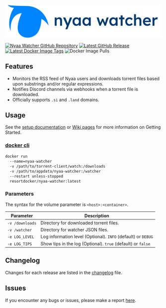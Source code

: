[![Nyaa Watcher Banner](https://raw.githubusercontent.com/resort-io/assets/main/nyaa-watcher/img/banner.png)](https://github.com/resort-io/nyaa-watcher)

[![Nyaa Watcher GitHub Repository](https://img.shields.io/static/v1.svg?color=0085ff&labelColor=555555&logoColor=ffffff&style=for-the-badge&label=github&message=nyaa-watcher&logo=github)](https://github.com/resort-io/nyaa-watcher "GitHub Repository")
[![Latest GitHub Release](https://img.shields.io/github/v/release/resort-io/nyaa-watcher?color=0085ff&logo=github&style=for-the-badge)](https://github.com/resort-io/nyaa-watcher/releases "Latest GitHub release")
[![Latest Docker Image Tags](https://img.shields.io/docker/v/resortdocker/nyaa-watcher?color=0085ff&logo=docker&logoColor=white&style=for-the-badge)](https://hub.docker.com/r/resortdocker/nyaa-watcher/tags "Latest Docker Image")
![Docker Image Pulls](https://img.shields.io/docker/pulls/resortdocker/nyaa-watcher?color=0085ff&label=pulls&logo=docker&logoColor=white&style=for-the-badge "Docker Image Pulls")

## Features

* Monitors the RSS feed of Nyaa users and downloads torrent files based upon substrings and/or regular expressions.
* Notifies Discord channels via webhooks when a torrent file is downloaded.
* Officially supports `.si` and `.land` domains.

## Usage

See the [setup documentation](./SETUP.md) or [Wiki pages](https://github.com/resort-io/nyaa-watcher/wiki) for more information on Getting Started.

### [docker cli](https://docs.docker.com/engine/reference/commandline/cli/)

```docker
docker run
  --name=nyaa-watcher
  -v /path/to/torrent-client/watch:/downloads
  -v /path/to/appdata/nyaa-watcher:/watcher
  --restart unless-stopped
  resortdocker/nyaa-watcher:latest
```

### Parameters

The syntax for the volume parameter is `<host>:<container>`. 

| Parameter       | Description                                                   |
|-----------------|---------------------------------------------------------------|
| `-v /downloads` | Directory for downloaded torrent files.                       |
| `-v /watcher`   | Directory for watcher JSON files.                             |
| `-e LOG_LEVEL`  | Log information level (Optional). `INFO` (default) or `DEBUG` |
| `-e LOG_TIPS`   | Show tips in the log (Optional). `true` (default) or `false`  |

## Changelog

Changes for each release are listed in the [changelog](./CHANGELOG.md) file.

## Issues

If you encounter any bugs or issues, please make a report [here](https://github.com/resort-io/nyaa-watcher/issues/new/choose).